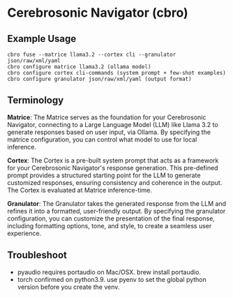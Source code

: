 # Cerebrosonic Navigator (cbro)

## Example Usage

```
cbro fuse --matrice llama3.2 --cortex cli --granulator json/raw/xml/yaml
cbro configure matrice llama3.2 (ollama model)
cbro configure cortex cli-commands (system prompt + few-shot examples)
cbro configure granulator json/raw/xml/yaml (output format)
```

## Terminology
**Matrice**: The Matrice serves as the foundation for your Cerebrosonic 
Navigator, connecting to a Large Language Model (LLM) like Llama 3.2 
to generate responses based on user input, via Ollama. By specifying the matrice configuration, you can control what model to use for local inference. 

**Cortex**: The Cortex is a pre-built system prompt that acts as a 
framework for your Cerebrosonic Navigator's response generation. This 
pre-defined prompt provides a structured starting point for the LLM 
to generate customized responses, ensuring consistency and coherence 
in the output. The Cortex is evaluated at Matrice inference-time.

**Granulator**: The Granulator takes the generated response from the 
LLM and refines it into a formatted, user-friendly output. By 
specifying the granulator configuration, you can customize the 
presentation of the final response, including formatting options, 
tone, and style, to create a seamless user experience.

## Troubleshoot
- pyaudio requires portaudio on Mac/OSX. brew install portaudio.
- torch confirmed on python3.9. use pyenv to set the global python version before you create the venv.
